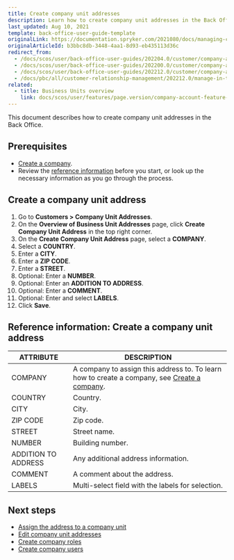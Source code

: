 ```yaml
---
title: Create company unit addresses
description: Learn how to create company unit addresses in the Back Office.
last_updated: Aug 10, 2021
template: back-office-user-guide-template
originalLink: https://documentation.spryker.com/2021080/docs/managing-company-unit-addresses
originalArticleId: b3bbc8db-3448-4aa1-8d93-eb435113d36c
redirect_from:
  - /docs/scos/user/back-office-user-guides/202204.0/customer/company-account/managing-company-unit-addresses.html
  - /docs/scos/user/back-office-user-guides/202200.0/customer/company-account/managing-company-unit-addresses.html
  - /docs/scos/user/back-office-user-guides/202212.0/customer/company-account/managing-company-unit-addresses.html
  - /docs/pbc/all/customer-relationship-management/202212.0/manage-in-the-back-office/company-unit-addresses/create-company-unit-addresses.html
related:
  - title: Business Units overview
    link: docs/scos/user/features/page.version/company-account-feature-overview/business-units-overview.html
---
```


This document describes how to create company unit addresses in the Back Office.

## Prerequisites

* [Create a company](/docs/pbc/all/customer-relationship-management/{{page.version}}/base-shop/manage-in-the-back-office/manage-companies.html).
* Review the [reference information](#reference-information-create-a-company-unit-address) before you start, or look up the necessary information as you go through the process.

## Create a company unit address

1. Go to **Customers&nbsp;<span aria-label="and then">></span> Company Unit Addresses**.
2. On the **Overview of Business Unit Addresses** page, click **Create Company Unit Address** in the top right corner.
3. On the **Create Company Unit Address** page, select a **COMPANY**.
4. Select a **COUNTRY**.
5. Enter a **CITY**.
6. Enter a **ZIP CODE**.
7. Enter a **STREET**.
8. Optional: Enter a **NUMBER**.
9. Optional: Enter an **ADDITION TO ADDRESS**.
10. Optional: Enter a **COMMENT**.
11. Optional: Enter and select **LABELS**.
12. Click **Save**.


## Reference information: Create a company unit address

| ATTRIBUTE | DESCRIPTION |
| --- | --- |
| COMPANY | A company to assign this address to. To learn how to create a company, see [Create a company](/docs/pbc/all/customer-relationship-management/{{page.version}}/base-shop/manage-in-the-back-office/manage-companies.html). |
| COUNTRY | Country. |
| CITY | City. |
| ZIP CODE | Zip code. |
| STREET | Street name. |
| NUMBER | Building number. |
| ADDITION TO ADDRESS | Any additional address information. |
| COMMENT | A comment about the address. |
| LABELS | Multi-select field with the labels for selection. |

## Next steps

* [Assign the address to a company unit](/docs/pbc/all/customer-relationship-management/{{page.version}}/base-shop/manage-in-the-back-office/company-units/edit-company-units.html)
* [Edit company unit addresses](/docs/pbc/all/customer-relationship-management/{{page.version}}/base-shop/manage-in-the-back-office/company-unit-addresses/edit-company-unit-addresses.html)
* [Create company roles](/docs/pbc/all/customer-relationship-management/{{page.version}}/base-shop/manage-in-the-back-office/company-roles/create-company-roles.html)
* [Create company users](/docs/pbc/all/customer-relationship-management/{{page.version}}/base-shop/manage-in-the-back-office/company-users/create-company-users.html)
